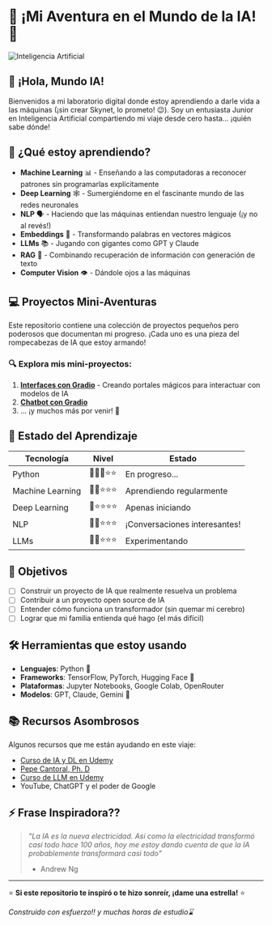 # 🤖 ¡Mi Aventura en el Mundo de la IA! 🚀

![Inteligencia Artificial](https://media2.giphy.com/media/v1.Y2lkPTc5MGI3NjExcGN4dG1tdXZoZnpnZHl6bHFmaDR2bzc3dGliYzlzd2tnZGszbXp4cyZlcD12MV9pbnRlcm5hbF9naWZfYnlfaWQmY3Q9Zw/qAtZM2gvjWhPjmclZE/giphy.gif)

## 👋 ¡Hola, Mundo IA!

Bienvenidos a mi laboratorio digital donde estoy aprendiendo a darle vida a las máquinas (¡sin crear Skynet, lo prometo! 😉). Soy un entusiasta Junior en Inteligencia Artificial compartiendo mi viaje desde cero hasta... ¡quién sabe dónde!


## 🧠 ¿Qué estoy aprendiendo?

- **Machine Learning** 📊 - Enseñando a las computadoras a reconocer patrones sin programarlas explícitamente
- **Deep Learning** 🕸️ - Sumergiéndome en el fascinante mundo de las redes neuronales
- **NLP** 🗣️ - Haciendo que las máquinas entiendan nuestro lenguaje (¡y no al revés!)
- **Embeddings** 📍 - Transformando palabras en vectores mágicos
- **LLMs** 📚 - Jugando con gigantes como GPT y Claude
- **RAG** 📎 - Combinando recuperación de información con generación de texto
- **Computer Vision** 👁️ - Dándole ojos a las máquinas

## 💻 Proyectos Mini-Aventuras

Este repositorio contiene una colección de proyectos pequeños pero poderosos que documentan mi progreso. ¡Cada uno es una pieza del rompecabezas de IA que estoy armando!

### 🔍 Explora mis mini-proyectos:

1. [**Interfaces con Gradio**](./gradio-interfaces) - Creando portales mágicos para interactuar con modelos de IA
2. [**Chatbot con Gradio**](./Gradio-chatbot/)
3. ... ¡y muchos más por venir! 🔮

## 🚦 Estado del Aprendizaje

| Tecnología | Nivel | Estado |
|------------|-------|--------|
| Python | 🌟🌟🌟⭐⭐ | En progreso... |
| Machine Learning | 🌟🌟⭐⭐⭐ | Aprendiendo regularmente |
| Deep Learning | 🌟⭐⭐⭐⭐ | Apenas iniciando |
| NLP | 🌟🌟⭐⭐⭐ | ¡Conversaciones interesantes! |
| LLMs | 🌟🌟⭐⭐⭐ | Experimentando |

## 🎯 Objetivos

- [ ] Construir un proyecto de IA que realmente resuelva un problema
- [ ] Contribuir a un proyecto open source de IA
- [ ] Entender cómo funciona un transformador (sin quemar mi cerebro)
- [ ] Lograr que mi familia entienda qué hago (el más difícil)

## 🛠️ Herramientas que estoy usando

- **Lenguajes**: Python 🐍
- **Frameworks**: TensorFlow, PyTorch, Hugging Face 🤗
- **Plataformas**: Jupyter Notebooks, Google Colab, OpenRouter
- **Modelos**: GPT, Claude, Gemini 🤖

## 📚 Recursos Asombrosos

Algunos recursos que me están ayudando en este viaje:
- [Curso de IA y DL en Udemy](https://www.udemy.com/share/104gDY3@L90GbGlqgYc5oxoYhEWiU7CTRNA4Y4-dK4JO_XmM8KxVIm65lbgLEMrJahTeYQs3cA==/) 
- [Pepe Cantoral, Ph. D](https://www.youtube.com/@PepeCantoralPhD)
- [Curso de LLM en Udemy](https://www.udemy.com/share/10cqKl3@9XggyDSFKEwqmfthgyJYGShffvDzBZhR3XEpR4m0W5Cz5TJa8nVqIqF9hZITFO9lqA==/)
- YouTube, ChatGPT y el poder de Google



## ⚡ Frase Inspiradora??

> *"La IA es la nueva electricidad. Así como la electricidad transformó casi todo hace 100 años, hoy me estoy dando cuenta de que la IA probablemente transformará casi todo"* 
> - Andrew Ng 

---

⭐ **Si este repositorio te inspiró o te hizo sonreír, ¡dame una estrella!** ⭐

*Construido con esfuerzo‼️ y muchas horas de estudio⌛*